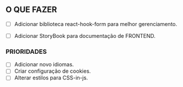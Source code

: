 ## O QUE FAZER

- [ ] Adicionar biblioteca react-hook-form para melhor gerenciamento.
- [ ] Adicionar StoryBook para documentação de FRONTEND.


### PRIORIDADES
- [ ] Adicionar novo idiomas.
- [ ] Criar configuração de cookies.
- [ ] Alterar estilos para CSS-in-js.

